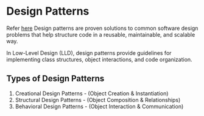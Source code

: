 # Design Patterns
Refer [here](https://refactoring.guru/design-patterns)
Design patterns are proven solutions to common software design problems that help structure code in a reusable, maintainable, and scalable way. 

In Low-Level Design (LLD), design patterns provide guidelines for implementing class structures, object interactions, and code organization.


## Types of Design Patterns

1. Creational Design Patterns - (Object Creation & Instantiation)
2. Structural Design Patterns - (Object Composition & Relationships)
3. Behavioral Design Patterns - (Object Interaction & Communication)

